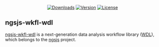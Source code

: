 <p align="center">
  <a href="https://npmcharts.com/compare/?minimal=true"><img src="https://img.shields.io/npm/dm/ngsjs-wkfl-wdl.svg" alt="Downloads"></a>
  <a href="https://www.npmjs.com/package/ngsjs-wkfl-wdl"><img src="https://img.shields.io/npm/v/ngsjs-wkfl-wdl.svg" alt="Version"></a>
  <a href="https://www.npmjs.com/package/ngsjs-wkfl-wdl"><img src="https://img.shields.io/npm/l/ngsjs-wkfl-wdl.svg" alt="License"></a>
</p>

## ngsjs-wkfl-wdl

[ngsjs-wkfl-wdl](https://github.com/ngsjs/ngsjs-wkfl-wdl) is a next-generation data analysis workflow library ([WDL](https://github.com/openwdl/wdl)), which belongs to the [ngsjs](https://github.com/ngsjs/ngsjs) project.
